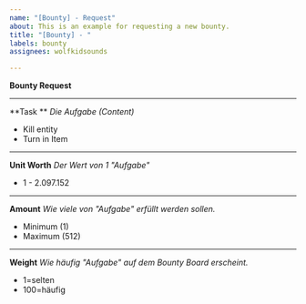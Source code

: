 ```yaml
---
name: "[Bounty] - Request"
about: This is an example for requesting a new bounty.
title: "[Bounty] - "
labels: bounty
assignees: wolfkidsounds

---
```


**Bounty Request**

---

**Task **
*Die Aufgabe (Content)*

- Kill entity
- Turn in Item

---

**Unit Worth**
*Der Wert von 1 "Aufgabe"*

- 1 - 2.097.152

---

**Amount**
*Wie viele von "Aufgabe" erfüllt werden sollen.*

- Minimum (1)
- Maximum (512)

---

**Weight**
*Wie häufig "Aufgabe" auf dem Bounty Board erscheint.*

- 1=selten
- 100=häufig
